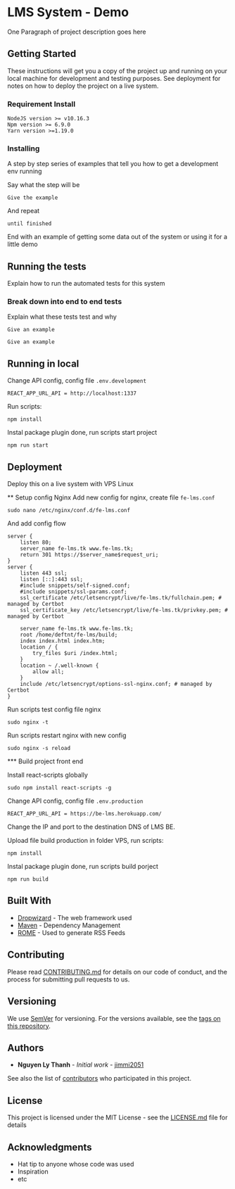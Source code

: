 # LMS System - Demo

One Paragraph of project description goes here

## Getting Started

These instructions will get you a copy of the project up and running on your local machine for development and testing purposes. See deployment for notes on how to deploy the project on a live system.

### Requirement Install

```
NodeJS version >= v10.16.3
Npm version >= 6.9.0
Yarn version >=1.19.0
```

### Installing

A step by step series of examples that tell you how to get a development env running

Say what the step will be

```
Give the example
```

And repeat

```
until finished
```

End with an example of getting some data out of the system or using it for a little demo

## Running the tests

Explain how to run the automated tests for this system

### Break down into end to end tests

Explain what these tests test and why

```
Give an example
```

```
Give an example
```

## Running in local

Change API config, config file `.env.development`

```
REACT_APP_URL_API = http://localhost:1337
```

Run scripts:

```
npm install
```

Instal package plugin done, run scripts start project

```
npm run start
```

## Deployment

Deploy this on a live system with VPS Linux

\*\* Setup config Nginx
Add new config for nginx, create file `fe-lms.conf`

```
sudo nano /etc/nginx/conf.d/fe-lms.conf
```

And add config flow

```
server {
    listen 80;
    server_name fe-lms.tk www.fe-lms.tk;
    return 301 https://$server_name$request_uri;
}
server {
    listen 443 ssl;
    listen [::]:443 ssl;
    #include snippets/self-signed.conf;
    #include snippets/ssl-params.conf;
    ssl_certificate /etc/letsencrypt/live/fe-lms.tk/fullchain.pem; # managed by Certbot
    ssl_certificate_key /etc/letsencrypt/live/fe-lms.tk/privkey.pem; # managed by Certbot

    server_name fe-lms.tk www.fe-lms.tk;
    root /home/deftnt/fe-lms/build;
    index index.html index.htm;
    location / {
        try_files $uri /index.html;
    }
    location ~ /.well-known {
        allow all;
    }
    include /etc/letsencrypt/options-ssl-nginx.conf; # managed by Certbot
}
```

Run scripts test config file nginx

```
sudo nginx -t
```

Run scripts restart nginx with new config

```
sudo nginx -s reload
```

\*\*\* Build project front end

Install react-scripts globally

```
sudo npm install react-scripts -g
```

Change API config, config file `.env.production`

```
REACT_APP_URL_API = https://be-lms.herokuapp.com/
```

Change the IP and port to the destination DNS of LMS BE.

Upload file build production in folder VPS, run scripts:

```
npm install
```

Instal package plugin done, run scripts build porject

```
npm run build
```

## Built With

- [Dropwizard](http://www.dropwizard.io/1.0.2/docs/) - The web framework used
- [Maven](https://maven.apache.org/) - Dependency Management
- [ROME](https://rometools.github.io/rome/) - Used to generate RSS Feeds

## Contributing

Please read [CONTRIBUTING.md](https://gist.github.com/PurpleBooth/b24679402957c63ec426) for details on our code of conduct, and the process for submitting pull requests to us.

## Versioning

We use [SemVer](http://semver.org/) for versioning. For the versions available, see the [tags on this repository](https://github.com/your/project/tags).

## Authors

- **Nguyen Ly Thanh** - _Initial work_ - [jimmi2051](https://github.com/jimmi2051)

See also the list of [contributors](https://github.com/jimmi2051/fe-lms/contributors) who participated in this project.

## License

This project is licensed under the MIT License - see the [LICENSE.md](LICENSE.md) file for details

## Acknowledgments

- Hat tip to anyone whose code was used
- Inspiration
- etc
